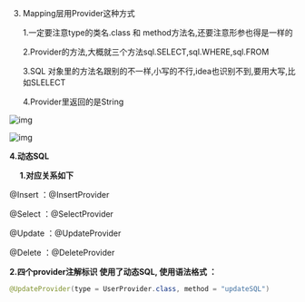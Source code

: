 

3. Mapping层用Provider这种方式

   1.一定要注意type的类名.class 和 method方法名,还要注意形参也得是一样的

   2.Provider的方法,大概就三个方法sql.SELECT,sql.WHERE,sql.FROM

   3.SQL 对象里的方法名跟别的不一样,小写的不行,idea也识别不到,要用大写,比如SLELECT

   4.Provider里返回的是String



![img](https://hexosrc.oss-cn-shenzhen.aliyuncs.com/blog/2019/12/clipboard.png)

![img](https://hexosrc.oss-cn-shenzhen.aliyuncs.com/blog/2019/12/clipboard-1576724582049.png)



**4.动态SQL** 

　  **1.对应关系如下**

@Insert ：@InsertProvider

@Select ：@SelectProvider

@Update ：@UpdateProvider

@Delete ：@DeleteProvider

**2.四个provider注解标识 使用了动态SQL, 使用语法格式 ：** 

```java
@UpdateProvider(type = UserProvider.class, method = "updateSQL")
```



